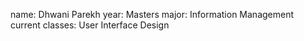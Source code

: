 name: Dhwani Parekh
year: Masters
major: Information Management
current classes: User Interface Design
